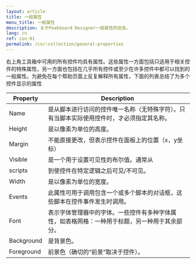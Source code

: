 ```yaml
---
layout: article
title: 一般属性
menu_title: 一般属性
description: 关于Peakboard Designer一般属性的信息。
lang: cn
ref: con-01
permalink: /cn/:collection/general-properties
---
```


右上角工具箱中可用的所有控件均具有属性。这些属性一方面包括只适用于相关控件的特殊属性，另一方面也包括在几乎所有控件或至少在许多控件中都可以找到的一般属性。为避免在每个帮助页面上反复解释所有属性，下面的列表总结了为多个控件显示的属性

| **Property** | **Description** |
|------------|-------------|
| Name |	是从脚本进行访问的控件唯一名称（无特殊字符）。只有当脚本实际使用控件时，才必须指定其名称。|
| Height | 是以像素为单位的高度。|
| Margin | 不能直接更改，但表示控件在面板上的位置（x，y坐标） |
| Visible |	是一个用于设置可见性的布尔值。通常从|
| scripts | 到使控件在特定逻辑之后可见/不可见。
| Width |	是以像素为单位的宽度。	|
| Events |	此属性可用于调用包含一个或多个脚本的对话框，这些脚本在控件事件发生时调用。	|
| Font |	表示字体管理器中的字体。一些控件有多种字体属性，如表格网格：一种用于标题，另一种用于其余部分。	|
| Background |	是背景色。
| Foreground |	前景色（确切的“前景”取决于控件）。|

